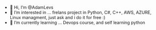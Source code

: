 - 👋 Hi, I’m @AdamLevs
- 👀 I’m interested in ... frelans project in Python, C#, C++, AWS, AZURE, Linux managment, just ask and i do it for free :)
- 🌱 I’m currently learning ... Devops course, and self learning python

<!---
AdamLevs/AdamLevs is a ✨ special ✨ repository because its `README.md` (this file) appears on your GitHub profile.
You can click the Preview link to take a look at your changes.
--->
